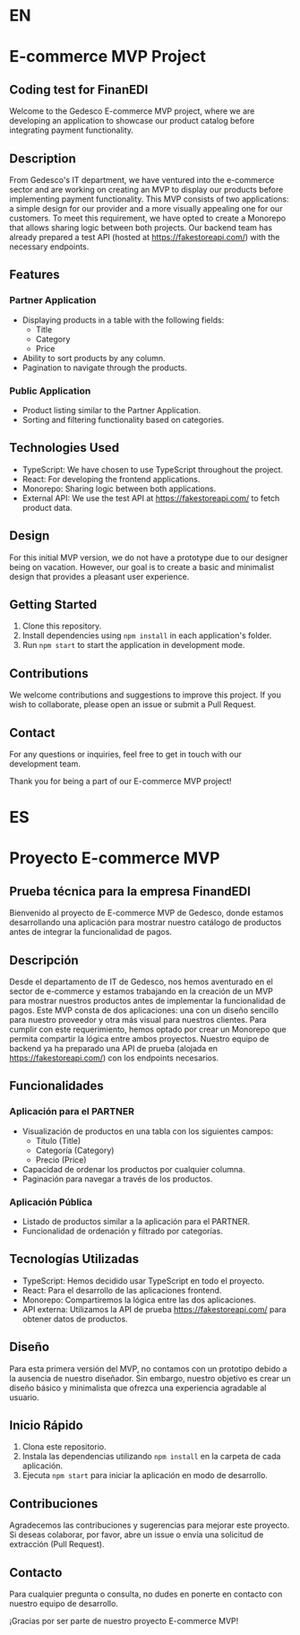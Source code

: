 # EN
# E-commerce MVP Project

## Coding test for FinanEDI

Welcome to the Gedesco E-commerce MVP project, where we are developing an application to showcase our product catalog before integrating payment functionality.

## Description

From Gedesco's IT department, we have ventured into the e-commerce sector and are working on creating an MVP to display our products before implementing payment functionality. This MVP consists of two applications: a simple design for our provider and a more visually appealing one for our customers. To meet this requirement, we have opted to create a Monorepo that allows sharing logic between both projects. Our backend team has already prepared a test API (hosted at https://fakestoreapi.com/) with the necessary endpoints.

## Features

### Partner Application
- Displaying products in a table with the following fields:
  - Title
  - Category
  - Price
- Ability to sort products by any column.
- Pagination to navigate through the products.

### Public Application
- Product listing similar to the Partner Application.
- Sorting and filtering functionality based on categories.

## Technologies Used
- TypeScript: We have chosen to use TypeScript throughout the project.
- React: For developing the frontend applications.
- Monorepo: Sharing logic between both applications.
- External API: We use the test API at https://fakestoreapi.com/ to fetch product data.

## Design
For this initial MVP version, we do not have a prototype due to our designer being on vacation. However, our goal is to create a basic and minimalist design that provides a pleasant user experience.

## Getting Started
1. Clone this repository.
2. Install dependencies using `npm install` in each application's folder.
3. Run `npm start` to start the application in development mode.

## Contributions
We welcome contributions and suggestions to improve this project. If you wish to collaborate, please open an issue or submit a Pull Request.

## Contact
For any questions or inquiries, feel free to get in touch with our development team.

Thank you for being a part of our E-commerce MVP project!

# ES
# Proyecto E-commerce MVP

## Prueba técnica para la empresa FinandEDI

Bienvenido al proyecto de E-commerce MVP de Gedesco, donde estamos desarrollando una aplicación para mostrar nuestro catálogo de productos antes de integrar la funcionalidad de pagos.

## Descripción

Desde el departamento de IT de Gedesco, nos hemos aventurado en el sector de e-commerce y estamos trabajando en la creación de un MVP para mostrar nuestros productos antes de implementar la funcionalidad de pagos. Este MVP consta de dos aplicaciones: una con un diseño sencillo para nuestro proveedor y otra más visual para nuestros clientes. Para cumplir con este requerimiento, hemos optado por crear un Monorepo que permita compartir la lógica entre ambos proyectos. Nuestro equipo de backend ya ha preparado una API de prueba (alojada en https://fakestoreapi.com/) con los endpoints necesarios.

## Funcionalidades

### Aplicación para el PARTNER
- Visualización de productos en una tabla con los siguientes campos:
  - Título (Title)
  - Categoría (Category)
  - Precio (Price)
- Capacidad de ordenar los productos por cualquier columna.
- Paginación para navegar a través de los productos.

### Aplicación Pública
- Listado de productos similar a la aplicación para el PARTNER.
- Funcionalidad de ordenación y filtrado por categorías.

## Tecnologías Utilizadas
- TypeScript: Hemos decidido usar TypeScript en todo el proyecto.
- React: Para el desarrollo de las aplicaciones frontend.
- Monorepo: Compartiremos la lógica entre las dos aplicaciones.
- API externa: Utilizamos la API de prueba https://fakestoreapi.com/ para obtener datos de productos.

## Diseño
Para esta primera versión del MVP, no contamos con un prototipo debido a la ausencia de nuestro diseñador. Sin embargo, nuestro objetivo es crear un diseño básico y minimalista que ofrezca una experiencia agradable al usuario.

## Inicio Rápido
1. Clona este repositorio.
2. Instala las dependencias utilizando `npm install` en la carpeta de cada aplicación.
3. Ejecuta `npm start` para iniciar la aplicación en modo de desarrollo.

## Contribuciones
Agradecemos las contribuciones y sugerencias para mejorar este proyecto. Si deseas colaborar, por favor, abre un issue o envía una solicitud de extracción (Pull Request).

## Contacto
Para cualquier pregunta o consulta, no dudes en ponerte en contacto con nuestro equipo de desarrollo.

¡Gracias por ser parte de nuestro proyecto E-commerce MVP!
